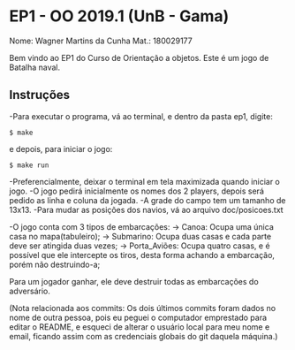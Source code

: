 # EP1 - OO 2019.1 (UnB - Gama)

Nome: Wagner Martins da Cunha
Mat.: 180029177

Bem vindo ao EP1 do Curso de Orientação a objetos. Este é um jogo de Batalha naval.

## Instruções

-Para executar o programa, vá ao terminal, e dentro da pasta ep1, digite:
```
$ make
```
e depois, para iniciar o jogo:
```
$ make run 
```

-Preferencialmente, deixar o terminal em tela maximizada quando iniciar o jogo.
-O jogo pedirá inicialmente os nomes dos 2 players, depois será pedido as linha e coluna da jogada. 
-A grade do campo tem um tamanho de 13x13.
-Para mudar as posições dos navios, vá ao arquivo doc/posicoes.txt

-O jogo conta com 3 tipos de embarcações:
-> Canoa: Ocupa uma única casa no mapa(tabuleiro);
-> Submarino: Ocupa duas casas e cada parte deve ser atingida duas vezes;
-> Porta_Aviões: Ocupa quatro casas, e é possível que ele intercepte os tiros, desta forma achando a embarcação, porém não destruindo-a;
 
Para um jogador ganhar, ele deve destruir todas as embarcações do adversário.


(Nota relacionada aos commits: Os dois últimos commits foram dados no nome de outra pessoa, pois eu peguei o computador emprestado para editar o README, e esqueci de alterar o usuário local para meu nome e email, ficando assim com as credenciais globais do git daquela máquina.)
